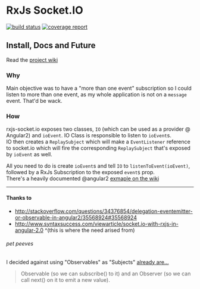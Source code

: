 # RxJs Socket.IO
<a href="https://gitlab.com/moshmage/rxjs-socket.io/commits/master"><img alt="build status" src="https://gitlab.com/moshmage/rxjs-socket.io/badges/master/build.svg" /></a> <a href="https://gitlab.com/moshmage/rxjs-socket.io/commits/master"><img alt="coverage report" src="https://gitlab.com/moshmage/rxjs-socket.io/badges/master/coverage.svg" /></a>

## Install, Docs and Future
Read the [project wiki](https://gitlab.com/moshmage/rxjs-socket.io/wikis/home)

### Why
Main objective was to have a "more than one event" subscription so I could listen to more than one event, as my
whole application is not on a `message` event. That'd be wack.

### How
rxjs-socket.io exposes two classes, `IO` (which can be used as a provider @ Angular2) and `ioEvent`. IO Class is responsible to listen to `ioEvent`s.    
IO then creates a `ReplaySubject` which will make a `EventListener` reference to socket.io which will fire the corresponding `ReplaySubject` that's exposed by `ioEvent` as well.

All you need to do is create `ioEvent`s and tell `IO` to `listenToEvent(ioEvent)`, followed by a RxJs Subscription to the exposed `event$` prop.    
There's a heavily documented @angular2 [exmaple on the wiki](heavy-commented-@angular-example)

---

#### Thanks to

- http://stackoverflow.com/questions/34376854/delegation-eventemitter-or-observable-in-angular2/35568924#35568924
- http://www.syntaxsuccess.com/viewarticle/socket.io-with-rxjs-in-angular-2.0 ^(this is where the need arised from)

###### pet peeves

I decided against using "Observables" as "Subjects" [already are...](http://stackoverflow.com/questions/34376854/delegation-eventemitter-or-observable-in-angular2/35568924#35568924)

> Observable (so we can subscribe() to it) and an Observer (so we can call next() on it to emit a new value).
